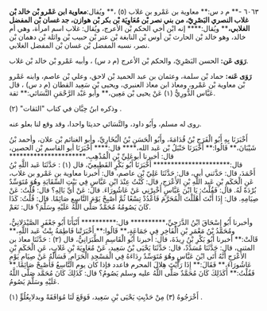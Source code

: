 ٦٠٦٣ -** م د س:** معاوية بن عَمْرو بن غلاب (٥) ،** ويُقال:**معاوية ابن عَمْرو بْن خالد بْن غلاب النصري البَصْرِيّ، من بني نصر بْن مُعَاوِيَة بْن بكر بْن هوازن، جد غسان بْن المفضل الغلابي،**** ويُقال:**** إنه ابْن أخي الحكم بْن الأعرج، ويُقال: غلاب اسم امرأة، وهي أم خالد، وهو خالد بْن الحارث بْن أوس بْن النابغة بْن عتر بْن حبيب بْن واثلة بْن دهمان بْن نصر، نسبه المفضل بْن غسان بْن المفضل الغلابي.

**رَوَى عَن:** الحسن البَصْرِيّ، والحكم بْن الأعرج (م د س) ، وأبيه عَمْرو بْن خالد بْن غلاب.

**رَوَى عَنه:** حماد بْن سلمة، وعثمان بن عبد الحميد بْن لاحق، وعلي بْن عاصم، وابنه عَمْرو بْن معاوية بْن عَمْرو، ومعاذ ابن معاذ العنبري، ويحيى بْن سَعِيد القطان (م د س) ، قال عَبَّاس الدُّورِيُّ (١) عَنْ يحيى بْن مَعِين،** وأبو عَبْد الرَّحْمَنِ النَّسَائي:** ثقة.

وذكره ابنُ حِبَّان في كتاب "الثقات" (٢) .

روى له مسلم، وأَبُو داود، والنَّسَائي حديثا واحدا، وقد وقع لنا بعلو عنه.

أَخْبَرَنَا بِهِ أَبُو الْفَرَجِ بْنُ قُدَامَةَ، وأَبُو الْحَسَنِ بْنُ الْبُخَارِيِّ، وأبو الغنائم بْن علان، وأحمد بْنُ شَيْبَانَ،** قَالُوا:** أَخْبَرَنَا حَنْبَلُ بْن عَبد الله،**** قال:**** أَخْبَرَنَا أبو القاسم بْن الحصين، قال: أخبرنا أبوعَلِيِّ بْنِ الْمُذْهِبِ،********************** قال:********************** أَخْبَرَنَا أَبُو بَكْرٍ القَطِيعِيّ، قال (١) : حَدَّثَنَا عَبد اللَّهِ بْنُ أَحْمَدَ، قال: حَدَّثني أبي، قال: حَدَّثَنَا عَلِيّ بْن عاصم، قال: أخبرنا معاوية بن عَمْرو بن غلاب، عَنِ الْحَكَمِ بْنِ عَبد اللَّهِ بْنِ الأَعْرَجِ، قال: كُنْتُ عِنْدَ ابْنِ عَبَّاسٍ فِي بَيْتِ السِّقَايَةِ وهُوَ مُتَوَسِّدٌ بُرْدَةً لَهُ. قال: فَقُلْتُ: يَا ابْنَ عَبَّاسٍ أَخْبِرْنِي عَنْ عَاشُورَاءَ. قال: عَنْ أَيِّ بَالِهِ؟ قال: قُلْتُ: عَنْ صِيَامِهِ. قال: إِذَا أَنْتَ أَهْلَلْتَ الْمُحَرَّمَ فَاعْدُدْ تِسْعًا ثُمَّ أَصْبِحْ يَوْمَ التَّاسِعِ صَائِمًا. قال: قُلْتُ: كَذَا كَانَ يَصُومُهُ مُحَمَّدٌ صَلَّى اللَّهُ عَلَيْهِ وسَلَّمَ؟ قال: نَعَمْ.

وأخبرنا أَبُو إِسْحَاقَ ابْنُ الدَّرَجِيِّ،********** قال:********** أَنْبَأَنَا أَبُو جَعْفَرٍ الصَّيْدَلانِيُّ، ومُحَمَّدُ بْنُ مَعْمَرِ بْنِ الْفَاخِرِ فِي جَمَاعَةٍ،** قَالُوا:** أَخْبَرَتْنا فَاطِمَةُ بِنْتُ عَبد اللَّهِ،** قَالَتْ:** أخبرنا أَبُو بَكْرِ بْنُ رِيذَةَ، قال: أخبرنا أَبُو الْقَاسِمِ الطَّبَرَانِيُّ، قال (٢) : حَدَّثَنَا معاذ بن المثنى، قال: حَدَّثَنَا مُسَدَّدٌ، قال: حَدَّثَنَا يَحْيَى بْنُ سَعِيد، عَنْ مُعَاوِيَةَ بْنِ غَلابٍ، عَنِ الْحَكَمِ بْنِ الأَعْرَجِ أَنَّهُ أَتَى ابْنَ عَبَّاسٍ وهُوَ مُتَوَسِّدٌ رِدَاءَهُ فِي الْمَسْجِدِ الْحَرَامِ, فَسَأَلَهُ عَنْ صِيَامِ يَوْمِ عَاشُورَاءَ،** فَقَالَ:** إِذَا رَأَيْتَ هِلالَ المحرم فاعدد فإذا كان يوم التَّاسِعُ فَأَصْبِحْ صَائِمًا.** فَقُلْتُ:** أَكَذَلِكَ كَانَ مُحَمَّدٌ صَلَّى اللَّهُ عليه وسلم يَصُومُ؟ قال: كَذَلِكَ كَانَ مُحَمَّد صَلَّى اللَّهُ عَلَيْهِ وسَلَّمَ يَصُومُ.

أَخْرَجُوهُ (٣) مِنْ حَدْيِثِ يَحْيَى بْنِ سَعِيد، فَوَقَعَ لَنَا مُوَافَقَةً وبدلابِعُلُوٍّ (١) .